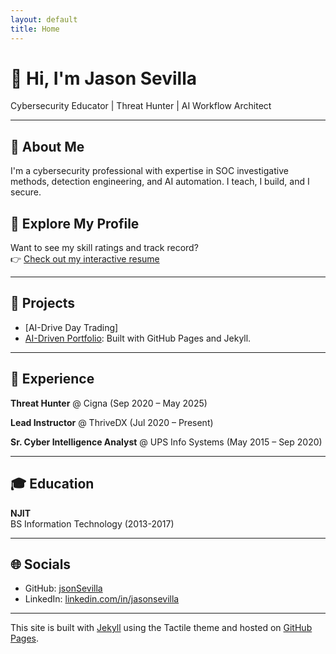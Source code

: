 ```yaml
---
layout: default
title: Home
---
```


# 👋 Hi, I'm Jason Sevilla

Cybersecurity Educator | Threat Hunter | AI Workflow Architect

---

## 📌 About Me
I'm a cybersecurity professional with expertise in SOC investigative methods, detection engineering, and AI automation. I teach, I build, and I secure.


## 🧾 Explore My Profile

Want to see my skill ratings and track record?  
👉 [Check out my interactive resume](/resume/)

---

## 🧰 Projects
- [AI-Drive Day Trading]
- [AI-Driven Portfolio](https://github.com/jsonSevilla/jsonSevilla.github.io): Built with GitHub Pages and Jekyll.

---

## 💼 Experience
**Threat Hunter** @ Cigna (Sep 2020 – May 2025)  

**Lead Instructor** @ ThriveDX (Jul 2020 – Present)

**Sr. Cyber Intelligence Analyst** @ UPS Info Systems (May 2015 – Sep 2020)


---

## 🎓 Education
**NJIT**  
BS Information Technology (2013-2017)

---

## 🌐 Socials
- GitHub: [jsonSevilla](https://github.com/jsonSevilla)
- LinkedIn: [linkedin.com/in/jasonsevilla](https://linkedin.com/in/jasonsevilla)

---

This site is built with [Jekyll](https://jekyllrb.com) using the Tactile theme and hosted on [GitHub Pages](https://pages.github.com).


